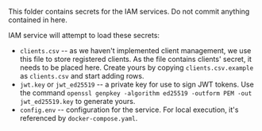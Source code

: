 This folder contains secrets for the IAM services. Do not commit anything
contained in here.

IAM service will attempt to load these secrets:

- `clients.csv` -- as we haven't implemented client management, we use this
  file to store registered clients. As the file contains clients' secret,
  it needs to be placed here. Create yours by copying `clients.csv.example`
  as `clients.csv` and start adding rows.
- `jwt.key` or `jwt_ed25519` -- a private key for use to sign JWT tokens.
  Use the command
  `openssl genpkey -algorithm ed25519 -outform PEM -out jwt_ed25519.key` to
  generate yours.
- `config.env` -- configuration for the service. For local execution, it's
  referenced by `docker-compose.yaml`.
